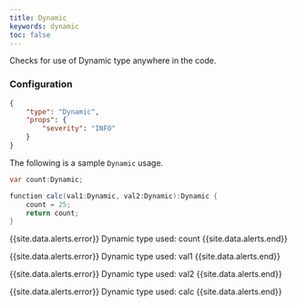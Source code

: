 ```yaml
---
title: Dynamic
keywords: dynamic
toc: false
---
```


Checks for use of Dynamic type anywhere in the code.

### Configuration

```json
{
    "type": "Dynamic",
    "props": {
        "severity": "INFO"
    }
}
```

The following is a sample `Dynamic` usage.

```java
var count:Dynamic;

function calc(val1:Dynamic, val2:Dynamic):Dynamic {
	count = 25;
	return count;
}
```

{{site.data.alerts.error}} Dynamic type used: count {{site.data.alerts.end}}

{{site.data.alerts.error}} Dynamic type used: val1 {{site.data.alerts.end}}

{{site.data.alerts.error}} Dynamic type used: val2 {{site.data.alerts.end}}

{{site.data.alerts.error}} Dynamic type used: calc {{site.data.alerts.end}}